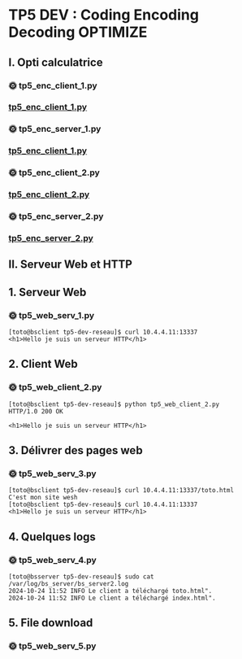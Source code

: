 # TP5 DEV : Coding Encoding Decoding OPTIMIZE

## I. Opti calculatrice

### 🌞 tp5_enc_client_1.py
### [tp5_enc_client_1.py](https://github.com/thomascrecy/tp5-dev-reseau/blob/main/tp5_enc_client_1.py)

### 🌞 tp5_enc_server_1.py
### [tp5_enc_client_1.py](https://github.com/thomascrecy/tp5-dev-reseau/blob/main/tp5_enc_server_1.py)

### 🌞 tp5_enc_client_2.py
### [tp5_enc_client_2.py](https://github.com/thomascrecy/tp5-dev-reseau/blob/main/tp5_enc_client_2.py)

### 🌞 tp5_enc_server_2.py
### [tp5_enc_server_2.py](https://github.com/thomascrecy/tp5-dev-reseau/blob/main/tp5_enc_server_2.py)

## II. Serveur Web et HTTP

## 1. Serveur Web
### 🌞 tp5_web_serv_1.py
```
[toto@bsclient tp5-dev-reseau]$ curl 10.4.4.11:13337
<h1>Hello je suis un serveur HTTP</h1>
```
## 2. Client Web
### 🌞 tp5_web_client_2.py
```
[toto@bsclient tp5-dev-reseau]$ python tp5_web_client_2.py
HTTP/1.0 200 OK

<h1>Hello je suis un serveur HTTP</h1>
```

## 3. Délivrer des pages web
### 🌞 tp5_web_serv_3.py
```
[toto@bsclient tp5-dev-reseau]$ curl 10.4.4.11:13337/toto.html
C'est mon site wesh
[toto@bsclient tp5-dev-reseau]$ curl 10.4.4.11:13337
<h1>Hello je suis un serveur HTTP</h1>
```

## 4. Quelques logs
### 🌞 tp5_web_serv_4.py
```
[toto@bsserver tp5-dev-reseau]$ sudo cat /var/log/bs_server/bs_server2.log
2024-10-24 11:52 INFO Le client a téléchargé toto.html".
2024-10-24 11:52 INFO Le client a téléchargé index.html".
```

## 5. File download
### 🌞 tp5_web_serv_5.py
```

```